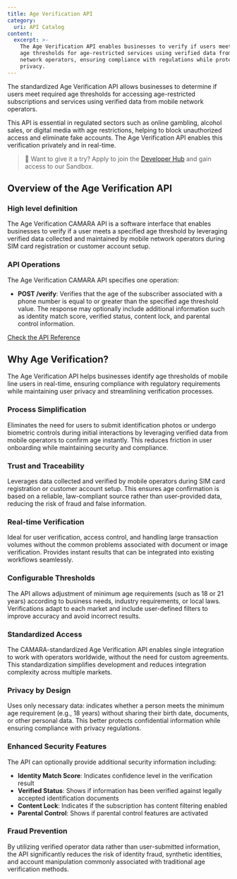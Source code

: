 ```yaml
---
title: Age Verification API
category:
  uri: API Catalog
content:
  excerpt: >-
    The Age Verification API enables businesses to verify if users meet required
    age thresholds for age-restricted services using verified data from mobile
    network operators, ensuring compliance with regulations while protecting
    privacy.
---
```


The standardized Age Verification API allows businesses to determine if users meet required age thresholds for accessing age-restricted subscriptions and services using verified data from mobile network operators.

This API is essential in regulated sectors such as online gambling, alcohol sales, or digital media with age restrictions, helping to block unauthorized access and eliminate fake accounts. The Age Verification API enables this verification privately and in real-time.

> 📘 Want to give it a try?
> Apply to join the [Developer Hub](https://opengateway.telefonica.com/en/developer-hub/join) and gain access to our Sandbox.



## Overview of the Age Verification API

### High level definition

The Age Verification CAMARA API is a software interface that enables businesses to verify if a user meets a specified age threshold by leveraging verified data collected and maintained by mobile network operators during SIM card registration or customer account setup.

### API Operations

The Age Verification CAMARA API specifies one operation:

- **POST /verify**: Verifies that the age of the subscriber associated with a phone number is equal to or greater than the specified age threshold value. The response may optionally include additional information such as identity match score, verified status, content lock, and parental control information.

[Check the API Reference](https://developers.opengateway.telefonica.com/reference/verifyage)

## Why Age Verification?

The Age Verification API helps businesses identify age thresholds of mobile line users in real-time, ensuring compliance with regulatory requirements while maintaining user privacy and streamlining verification processes.

### Process Simplification

Eliminates the need for users to submit identification photos or undergo biometric controls during initial interactions by leveraging verified data from mobile operators to confirm age instantly. This reduces friction in user onboarding while maintaining security and compliance.

### Trust and Traceability

Leverages data collected and verified by mobile operators during SIM card registration or customer account setup. This ensures age confirmation is based on a reliable, law-compliant source rather than user-provided data, reducing the risk of fraud and false information.

### Real-time Verification

Ideal for user verification, access control, and handling large transaction volumes without the common problems associated with document or image verification. Provides instant results that can be integrated into existing workflows seamlessly.

### Configurable Thresholds

The API allows adjustment of minimum age requirements (such as 18 or 21 years) according to business needs, industry requirements, or local laws. Verifications adapt to each market and include user-defined filters to improve accuracy and avoid incorrect results.

### Standardized Access

The CAMARA-standardized Age Verification API enables single integration to work with operators worldwide, without the need for custom agreements. This standardization simplifies development and reduces integration complexity across multiple markets.

### Privacy by Design

Uses only necessary data: indicates whether a person meets the minimum age requirement (e.g., 18 years) without sharing their birth date, documents, or other personal data. This better protects confidential information while ensuring compliance with privacy regulations.

### Enhanced Security Features

The API can optionally provide additional security information including:

- **Identity Match Score**: Indicates confidence level in the verification result
- **Verified Status**: Shows if information has been verified against legally accepted identification documents  
- **Content Lock**: Indicates if the subscription has content filtering enabled
- **Parental Control**: Shows if parental control features are activated

### Fraud Prevention

By utilizing verified operator data rather than user-submitted information, the API significantly reduces the risk of identity fraud, synthetic identities, and account manipulation commonly associated with traditional age verification methods.
